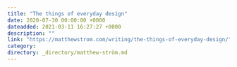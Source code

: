 ```yaml
---
title: "The things of everyday design"
date: 2020-07-30 00:00:00 +0000
dateadded: 2021-03-11 16:27:27 +0000
description: ""
link: "https://matthewstrom.com/writing/the-things-of-everyday-design/"
category:
directory: _directory/matthew-ström.md
---
```

